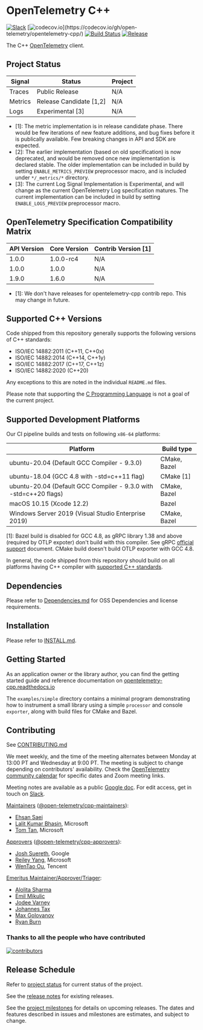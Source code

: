 # OpenTelemetry C++

[![Slack](https://img.shields.io/badge/slack-@cncf/otel/cpp-brightgreen.svg?logo=slack)](https://cloud-native.slack.com/archives/C01N3AT62SJ)
[![codecov.io](https://codecov.io/gh/open-telemetry/opentelemetry-cpp/branch/main/graphs/badge.svg?)](https://codecov.io/gh/open-telemetry/opentelemetry-cpp/)
[![Build
Status](https://github.com/open-telemetry/opentelemetry-cpp/actions/workflows/ci.yml/badge.svg?branch=main)](https://github.com/open-telemetry/opentelemetry-cpp/actions)
[![Release](https://img.shields.io/github/v/release/open-telemetry/opentelemetry-cpp?include_prereleases&style=)](https://github.com/open-telemetry/opentelemetry-cpp/releases/)

The C++ [OpenTelemetry](https://opentelemetry.io/) client.

## Project Status

| Signal  | Status                  | Project                                                                  |
| ------- | ----------------------- | ------------------------------------------------------------------------ |
| Traces  | Public Release          | N/A                                                                      |
| Metrics | Release Candidate [1,2] | N/A                                                                      |
| Logs    | Experimental [3]        | N/A                                                                      |

* [1]: The metric implementation is in release candidate phase. There would be
      few iterations of new feature additions, and bug fixes before it is
      publically available. Few breaking changes in API and SDK are expected.
* [2]: The earlier implementation (based on old
      specification) is now deprecated, and would be removed once new implementation
      is declared stable. The older implementation can be included in build by setting
      `ENABLE_METRICS_PREVIEW` preprocessor macro, and is included under
      `*/_metrics/*` directory.
* [3]: The current Log Signal Implementation is Experimental, and will change as
      the current OpenTelemetry Log specification matures. The current
      implementation can be included in build by setting `ENABLE_LOGS_PREVIEW`
      preprocessor macro.

## OpenTelemetry Specification Compatibility Matrix

| API Version | Core Version | Contrib Version [1]     |
| ----------- |--------------|-------------------------|
| 1.0.0       | 1.0.0-rc4    | N/A                     |
| 1.0.0       | 1.0.0        | N/A                     |
| 1.9.0       | 1.6.0        | N/A                     |

* [1]: We don't have releases for opentelemetry-cpp contrib repo. This may
      change in future.

## Supported C++ Versions

Code shipped from this repository generally supports the following versions of
C++ standards:

* ISO/IEC 14882:2011 (C++11, C++0x)
* ISO/IEC 14882:2014 (C++14, C++1y)
* ISO/IEC 14882:2017 (C++17, C++1z)
* ISO/IEC 14882:2020 (C++20)

Any exceptions to this are noted in the individual `README.md` files.

Please note that supporting the [C Programming
Language](https://en.wikipedia.org/wiki/C_(programming_language)) is not a goal
of the current project.

## Supported Development Platforms

 Our CI pipeline builds and tests on following `x86-64` platforms:

| Platform                                                            |   Build type  |
|---------------------------------------------------------------------|---------------|
| ubuntu-20.04 (Default GCC Compiler - 9.3.0)                         | CMake, Bazel  |
| ubuntu-18.04 (GCC 4.8 with -std=c++11 flag)                         | CMake [1]     |
| ubuntu-20.04 (Default GCC Compiler - 9.3.0 with -std=c++20 flags)   | CMake, Bazel  |
| macOS 10.15 (Xcode 12.2)                                            | Bazel         |
| Windows Server 2019 (Visual Studio Enterprise 2019)                 | CMake, Bazel  |

[1]: Bazel build is disabled for GCC 4.8, as gRPC library 1.38 and above
  (required by OTLP expoter) don't build with this compiler. See gRPC [official
  support](https://grpc.io/docs/#official-support) document. CMake build doesn't
  build OTLP exporter with GCC 4.8.

In general, the code shipped from this repository should build on all platforms
having C++ compiler with [supported C++ standards](#supported-c-versions).

## Dependencies

Please refer to [Dependencies.md](docs/dependencies.md) for OSS Dependencies and
license requirements.

## Installation

Please refer to [INSTALL.md](./INSTALL.md).

## Getting Started

As an application owner or the library author, you can find the getting started
guide and reference documentation on
[opentelemetry-cpp.readthedocs.io](https://opentelemetry-cpp.readthedocs.io/en/latest/)

The `examples/simple` directory contains a minimal program demonstrating how to
instrument a small library using a simple `processor` and console `exporter`,
along with build files for CMake and Bazel.

## Contributing

See [CONTRIBUTING.md](CONTRIBUTING.md)

We meet weekly, and the time of the meeting alternates between Monday at 13:00
PT and Wednesday at 9:00 PT. The meeting is subject to change depending on
contributors' availability. Check the [OpenTelemetry community
calendar](https://calendar.google.com/calendar/embed?src=google.com_b79e3e90j7bbsa2n2p5an5lf60%40group.calendar.google.com)
for specific dates and Zoom meeting links.

Meeting notes are available as a public [Google
doc](https://docs.google.com/document/d/1i1E4-_y4uJ083lCutKGDhkpi3n4_e774SBLi9hPLocw/edit?usp=sharing).
For edit access, get in touch on
[Slack](https://cloud-native.slack.com/archives/C01N3AT62SJ).

[Maintainers](https://github.com/open-telemetry/community/blob/main/community-membership.md#maintainer)
([@open-telemetry/cpp-maintainers](https://github.com/orgs/open-telemetry/teams/cpp-maintainers)):

* [Ehsan Saei](https://github.com/esigo)
* [Lalit Kumar Bhasin](https://github.com/lalitb), Microsoft
* [Tom Tan](https://github.com/ThomsonTan), Microsoft

[Approvers](https://github.com/open-telemetry/community/blob/main/community-membership.md#approver)
([@open-telemetry/cpp-approvers](https://github.com/orgs/open-telemetry/teams/cpp-approvers)):

* [Josh Suereth](https://github.com/jsuereth), Google
* [Reiley Yang](https://github.com/reyang), Microsoft
* [WenTao Ou](https://github.com/owent), Tencent

[Emeritus
Maintainer/Approver/Triager](https://github.com/open-telemetry/community/blob/main/community-membership.md#emeritus-maintainerapprovertriager):

* [Alolita Sharma](https://github.com/alolita)
* [Emil Mikulic](https://github.com/g-easy)
* [Jodee Varney](https://github.com/jodeev)
* [Johannes Tax](https://github.com/pyohannes)
* [Max Golovanov](https://github.com/maxgolov)
* [Ryan Burn](https://github.com/rnburn)

### Thanks to all the people who have contributed

[![contributors](https://contributors-img.web.app/image?repo=open-telemetry/opentelemetry-cpp)](https://github.com/open-telemetry/opentelemetry-cpp/graphs/contributors)

## Release Schedule

Refer to [project status](#project-status) for current status of the project.

See the [release
notes](https://github.com/open-telemetry/opentelemetry-cpp/releases) for
existing releases.

See the [project
milestones](https://github.com/open-telemetry/opentelemetry-cpp/milestones) for
details on upcoming releases. The dates and features described in issues and
milestones are estimates, and subject to change.
